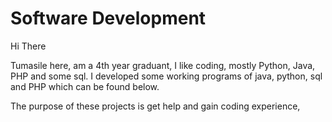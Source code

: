 # Software Development

Hi There

Tumasile here, am a 4th year graduant, I like coding, mostly Python, Java, PHP and some sql.
I developed some working programs of java, python, sql and PHP which can be found below.

The purpose of these projects is get help and gain coding experience,
